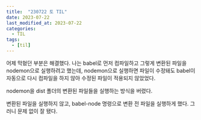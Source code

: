 ```yaml
---
title:  "230722 토 TIL"
date: 2023-07-22
last_modified_at: 2023-07-22
categories: 
  - TIL
tags:
  - [til]
---
```


어제 막혔던 부분은 해결했다. 나는 babel로 먼저 컴파일하고 그렇게 변환된 파일을 nodemon으로 실행하려고 했는데, nodemon으로 실행하면 파일이 수정돼도 babel이 자동으로 다시 컴파일을 하지 않아 수정된 파일이 적용되지 않았었다.

nodemon을 dist 폴더의 변환된 파일들을 실행하는 방식을 버렸다.

변환된 파일을 실행하지 않고, babel-node 명령으로 변환 전 파일을 실행하게 했다. 그러니 문제 없이 잘 됐다.
